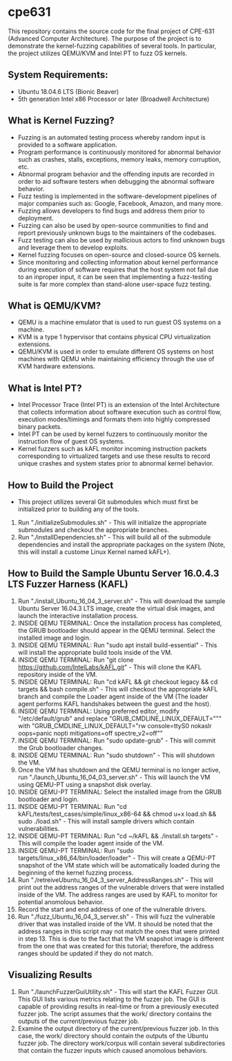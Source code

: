 # cpe631
This repository contains the source code for the final project of CPE-631 (Advanced Computer Architecture).
The purpose of the project is to demonstrate the kernel-fuzzing capabilities of several tools.
In particular, the project utilizes QEMU/KVM and Intel PT to fuzz OS kernels.

## System Requirements:
 - Ubuntu 18.04.6 LTS (Bionic Beaver)
 - 5th generation Intel x86 Processor or later (Broadwell Architecture)

## What is Kernel Fuzzing?
 - Fuzzing is an automated testing process whereby random input is provided to a software application.
 - Program performance is continuously monitored for abnormal behavior such as crashes, stalls, exceptions, memory leaks, memory corruption, etc.
 - Abnormal program behavior and the offending inputs are recorded in order to aid software testers when debugging the abnormal software behavior.
 - Fuzz testing is implemented in the software-development pipelines of major companies such as: Google, Facebook, Amazon, and many more.
 - Fuzzing allows developers to find bugs and address them prior to deployment.
 - Fuzzing can also be used by open-source communities to find and report previously unknown bugs to the maintainers of the codebases.
 - Fuzz testing can also be used by mallicious actors to find unknown bugs and leverage them to develop exploits.
 - Kernel fuzzing focuses on open-source and closed-source OS kernels.
 - Since monitoring and collecting information about kernel performance during execution of software requires that the host system not fail due to an inproper input, it can be seen that implementing a fuzz-testing suite is far more complex than stand-alone user-space fuzz testing.

## What is QEMU/KVM?
 - QEMU is a machine emulator that is used to run guest OS systems on a machine.
 - KVM is a type 1 hypervisor that contains physical CPU virtualization extensions.
 - QEMU/KVM is used in order to emulate different OS systems on host machines with QEMU while maintaining efficiency through the use of KVM hardware extensions.

## What is Intel PT?
 - Intel Processor Trace (Intel PT) is an extension of the Intel Architecture that collects information about software execution such as control flow, execution modes/timings and formats them into highly compressed binary packets.
 - Intel PT can be used by kernel fuzzers to continuously monitor the instruction flow of guest OS systems.
 - Kernel fuzzers such as kAFL monitor incoming instruction packets corresponding to virtualized targets and use these results to record unique crashes and system states prior to abnormal kernel behavior.

## How to Build the Project
 - This project utilizes several Git submodules which must first be initialized prior to building any of the tools.
 
 1.  Run "./initializeSubmodules.sh" - This will initialize the appropriate submodules and checkout the appropriate branches.
 2.  Run "./installDependencies.sh" - This will build all of the submodule dependencies and install the appropriate packages on the system (Note, this will install a custome Linux Kernel named kAFL+).

## How to Build the Sample Ubuntu Server 16.0.4.3 LTS Fuzzer Harness (KAFL)
 1.  Run "./install_Ubuntu_16_04_3_server.sh" - This will download the sample Ubuntu Server 16.04.3 LTS image, create the virtual disk images, and launch the interactive installation process.
 2.  INSIDE QEMU TERMINAL: Once the installation process has completed, the GRUB bootloader should appear in the QEMU terminal. Select the installed image and login.
 3.  INSIDE QEMU TERMINAL: Run "sudo apt install build-essential" - This will install the appropriate build tools inside of the VM.
 4.  INSIDE QEMU TERMINAL: Run "git clone https://github.com/IntelLabs/kAFL.git" - This will clone the KAFL repository inside of the VM.
 5.  INSIDE QEMU TERMINAL: Run "cd kAFL && git checkout legacy && cd targets && bash compile.sh" - This will checkout the appropriate kAFL branch and compile the Loader agent inside of the VM (The loader agent performs KAFL handshakes between the guest and the host).
 6.  INSIDE QEMU TERMINAL: Using preferred editor, modify "/etc/default/grub" and replace "GRUB_CMDLINE_LINUX_DEFAULT=""" with "GRUB_CMDLINE_LINUX_DEFAULT="rw console=ttyS0 nokaslr oops=panic nopti mitigations=off spectre_v2=off""
 7.  INSIDE QEMU TERMINAL: Run "sudo update-grub" - This will commit the Grub bootloader changes.
 8.  INSIDE QEMU TERMINAL: Run "sudo shutdown" - This will shutdown the VM.
 9.  Once the VM has shutdown and the QEMU terminal is no longer active, run "./launch_Ubuntu_16_04_03_server.sh" - This will launch the VM using QEMU-PT using a snapshot disk overlay.
 10.  INSIDE QEMU-PT TERMINAL: Select the installed image from the GRUB bootloader and login.
 11.  INSIDE QEMU-PT TERMINAL: Run "cd kAFL/tests/test_cases/simple/linux_x86-64 && chmod u+x load.sh && sudo ./load.sh" - This will install sample drivers which contain vulnerabilities.
 12. INSIDE QEMU-PT TERMINAL: Run "cd ~/kAFL && ./install.sh targets" - This will compile the loader agent inside of the VM.
 13. INSIDE QEMU-PT TERMINAL: Run "sudo targets/linux_x86_64/bin/loader/loader" - This will create a QEMU-PT snapshot of the VM state which will be automatically loaded during the beginning of the kernel fuzzing process.
 14. Run "./retreiveUbuntu_16_04_3_server_AddressRanges.sh" - This will print out the address ranges of the vulnerable drivers that were installed inside of the VM. The address ranges are used by KAFL to monitor for potential anomolous behavior.
 15. Record the start and end address of one of the vulnerable drivers.
 16. Run "./fuzz_Ubuntu_16_04_3_server.sh" - This will fuzz the vulnerable driver that was installed inside of the VM. It should be noted that the address ranges in this script may not match the ones that were printed in step 13. This is due to the fact that the VM snapshot image is different from the one that was created for this tutorial; therefore, the address ranges should be updated if they do not match.

## Visualizing Results
 1. Run "./launchFuzzerGuiUtility.sh" - This will start the KAFL Fuzzer GUI. This GUI lists various metrics relating to the fuzzer job. The GUI is capable of providing results in real-time or from a previously executed fuzzer job. The script assumes that the work/ directory contains the outputs of the current/previous fuzzer job.
 2. Examine the output directory of the current/previous fuzzer job. In this case, the work/ directory should contain the outputs of the Ubuntu fuzzer job. The directory work/corpus will contain several subdirectories that contain the fuzzer inputs which caused anomolous behaviors.
